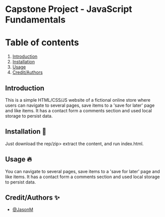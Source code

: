 # Capstone Project - JavaScript Fundamentals 

# Table of contents  
1. [Introduction](#introduction)  
2. [Installation](#installation) 
3. [Usage](#usage)  
4. [Credit/Authors](#credit)  


## Introduction     <a name="introduction"></a>
This is a simple HTML/CSS/JS website of a fictional online 
store where users can navigate to several pages, save items to 
a 'save for later' page and like items. It has a contact form
a comments section and used local storage to persist data.


## Installation 🚀  <a name="installation"></a>  
Just download the rep/zip> extract the content, and run index.html.


## Usage 🔥         <a name="usage"></a>
You can navigate to several pages, save items to a 'save for later' 
page and like items. It has a contact form
a comments section and used local storage to persist data.

## Credit/Authors ✨ <a name="credit"></a> 
- [@JasonM](https://github.com/JasonMorta)  

